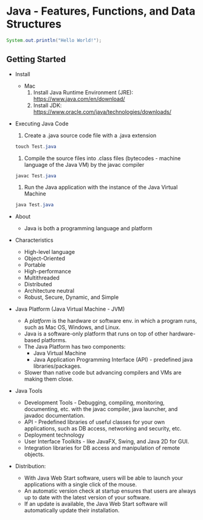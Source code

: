 # Java - Features, Functions, and Data Structures

``` Java
System.out.println("Hello World!");
```

## Getting Started

- Install
    - Mac
        1. Install Java Runtime Environment (JRE): https://www.java.com/en/download/
        2. Install JDK: https://www.oracle.com/java/technologies/downloads/
- Executing Java Code
    1. Create a <class>.java source code file with a .java extension
    
    ```java
    touch Test.java
    ```
    
    1. Compile the source files into .class files (bytecodes - machine language of the Java VM) by the javac compiler
    
    ```java
    javac Test.java 
    ```
    
    1. Run the Java application with the instance of the Java Virtual Machine
    
    ```java
    java Test.java
    ```
    
- About
    - Java is both a programming language and platform
- Characteristics
    - High-level language
    - Object-Oriented
    - Portable
    - High-performance
    - Multithreaded
    - Distributed
    - Architecture neutral
    - Robust, Secure, Dynamic, and Simple
- Java Platform (Java Virtual Machine - JVM)
    - A *platform* is the hardware or software env. in which a program runs, such as Mac OS, Windows, and Linux.
    - Java is a software-only platform that runs on top of other hardware-based platforms.
    - The Java Platform has two components:
        - Java Virtual Machine
        - Java Application Programming Interface (API) - predefined java libraries/packages.
    - Slower than native code but advancing compilers and VMs are making them close.
- Java Tools
    - Development Tools - Debugging, compiling, monitoring, documenting, etc. with the javac compiler, java launcher, and javadoc documentation.
    - API - Predefined libraries of useful classes for your own applications, such as DB access, networking and security, etc.
    - Deployment technology
    - User Interface Toolkits - like JavaFX, Swing, and Java 2D for GUI.
    - Integration libraries for DB access and manipulation of remote objects.
- Distribution:
    - With Java Web Start software, users will be able to launch your applications with a single click of the mouse.
    - An automatic version check at startup ensures that users are always up to date with the latest version of your software.
    - If an update is available, the Java Web Start software will automatically update their installation.